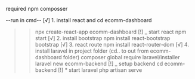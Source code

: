 required
npm
composser

--run in cmd--
[√] 1. install react and cd ecomm-dashboard

> > npx create-react-app ecomm-dashboard
> > [!] _ start react
> > npm start
> > [√] 2. install bootstrap
> > npm install react-bootstrap bootstrap
> > [√] 3. react route
> > npm install react-router-dom
> > [√] 4. install laravel in project folder (cd.. to out from ecomm-dashboard folder)
> > composer global require laravel/installer
> > laravel new ecomm-backend
> > [!] _ setup backend
> > cd ecomm-backend
> > [!] \* start laravel
> > php artisan serve
